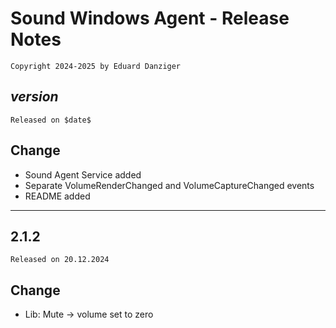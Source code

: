 ﻿Sound Windows Agent - Release Notes 
=====================================
~~~
Copyright 2024-2025 by Eduard Danziger
~~~

$version$
--------
~~~
Released on $date$
~~~

## Change
- Sound Agent Service added
- Separate VolumeRenderChanged and VolumeCaptureChanged events
- README added
--------

2.1.2
--------
~~~
Released on 20.12.2024
~~~

## Change
- Lib: Mute -> volume set to zero
